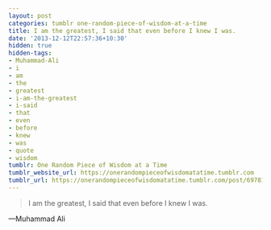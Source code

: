 ```yaml
---
layout: post
categories: tumblr one-random-piece-of-wisdom-at-a-time
title: I am the greatest, I said that even before I knew I was.
date: '2013-12-12T22:57:36+10:30'
hidden: true
hidden-tags:
- Muhammad-Ali
- i
- am
- the
- greatest
- i-am-the-greatest
- i-said
- that
- even
- before
- knew
- was
- quote
- wisdom
tumblr: One Random Piece of Wisdom at a Time
tumblr_website_url: https://onerandompieceofwisdomatatime.tumblr.com
tumblr_url: https://onerandompieceofwisdomatatime.tumblr.com/post/69781368575/i-am-the-greatest-i-said-that-even-before-i-knew
---
```

> I am the greatest, I said that even before I knew I was.

—Muhammad Ali
